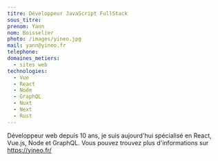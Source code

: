 ```yaml
---
titre: Développeur JavaScript FullStack
sous_titre:
prenom: Yann
nom: Boisselier
photo: /images/yineo.jpg
mail: yann@yineo.fr
telephone:
domaines_metiers:
  - sites web
technologies:
  - Vue
  - React
  - Node
  - GraphQL
  - Nuxt
  - Next
  - Rust
---
```


Développeur web depuis 10 ans, je suis aujourd'hui spécialisé en React, Vue.js, Node et GraphQL.
Vous pouvez trouvez plus d'informations sur https://yineo.fr/
